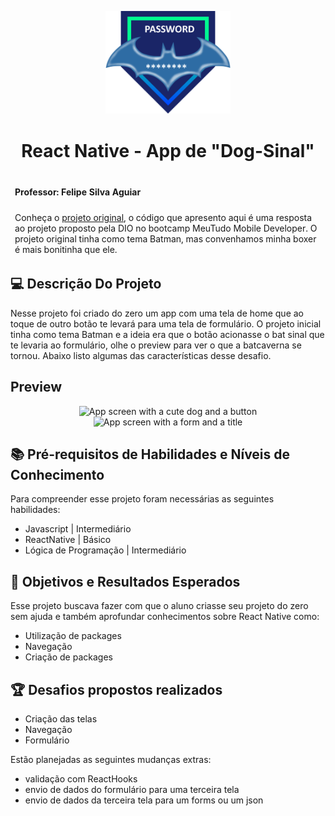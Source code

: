 <!--START_SECTION:header-->
<div align="center">
  <p align="center">
    <img 
      alt="Bat Pass Generator Logo" 
      src="https://raw.githubusercontent.com/tauamendonca/password-generator/refs/heads/main/github/badge.png" 
      width="200px" 
    />
    <h1>React Native - App de "Dog-Sinal"</h1>
  </p>
</div>
<!--END_SECTION:header-->

</p>

<!--  -->
<table align="center">
<thead>
  <tr>
    <td>
        <p align="center"> <h4> Professor: Felipe Silva Aguiar</h4></p>
    </td>
      </tr>
       <tr>
    <td>
Conheça o <a href = "">projeto original</a>, o código que apresento aqui é uma resposta ao projeto proposto pela DIO no bootcamp MeuTudo Mobile Developer. O projeto original tinha como tema Batman, mas convenhamos minha boxer é mais bonitinha que ele.<br>
 </td>
      </tr>
</thead>
</table>
<!--  -->


## 💻 Descrição Do Projeto

Nesse projeto foi criado do zero um app com uma tela de home que ao toque de outro botão te levará para uma tela de formulário. O projeto inicial tinha como tema Batman e a ideia era que o botão acionasse o bat sinal que te levaria ao formulário, olhe o preview para ver o que a batcaverna se tornou. Abaixo listo algumas das características desse desafio.

## Preview
<center><img 
      alt="App screen with a cute dog and a button" 
      src="" 
      width="200px"
/></center>
<center><img 
      alt="App screen with a form and a title" 
      src="" 
      width="200px"
/></center>

## 📚 Pré-requisitos de Habilidades e Níveis de Conhecimento

Para compreender esse projeto foram necessárias as seguintes habilidades:

  - Javascript | Intermediário
  - ReactNative | Básico
  - Lógica de Programação | Intermediário


## 🎯 Objetivos e Resultados Esperados

Esse projeto buscava fazer com que o aluno criasse seu projeto do zero sem ajuda e também aprofundar conhecimentos sobre React Native como:
- Utilização de packages
- Navegação
- Criação de packages


## 🏆 Desafios propostos realizados

- Criação das telas
- Navegação
- Formulário

Estão planejadas as seguintes mudanças extras:
- validação com ReactHooks
- envio de dados do formulário para uma terceira tela
- envio de dados da terceira tela para um forms ou um json